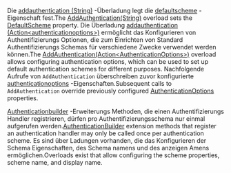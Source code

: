 <!--Don't update this for 2.2, use the 2.2 version -->
<span data-ttu-id="d749f-101">Die [addauthentication (String)](/dotnet/api/microsoft.extensions.dependencyinjection.authenticationservicecollectionextensions.addauthentication#Microsoft_Extensions_DependencyInjection_AuthenticationServiceCollectionExtensions_AddAuthentication_Microsoft_Extensions_DependencyInjection_IServiceCollection_System_String_) -Überladung legt die [defaultscheme](/dotnet/api/microsoft.aspnetcore.authentication.authenticationoptions.defaultscheme) -Eigenschaft fest.</span><span class="sxs-lookup"><span data-stu-id="d749f-101">The [AddAuthentication(String)](/dotnet/api/microsoft.extensions.dependencyinjection.authenticationservicecollectionextensions.addauthentication#Microsoft_Extensions_DependencyInjection_AuthenticationServiceCollectionExtensions_AddAuthentication_Microsoft_Extensions_DependencyInjection_IServiceCollection_System_String_) overload sets the [DefaultScheme](/dotnet/api/microsoft.aspnetcore.authentication.authenticationoptions.defaultscheme) property.</span></span> <span data-ttu-id="d749f-102">Die Überladung [addauthentication (Action&lt;authenticationoptions&gt;)](/dotnet/api/microsoft.extensions.dependencyinjection.authenticationservicecollectionextensions.addauthentication#Microsoft_Extensions_DependencyInjection_AuthenticationServiceCollectionExtensions_AddAuthentication_Microsoft_Extensions_DependencyInjection_IServiceCollection_System_Action_Microsoft_AspNetCore_Authentication_AuthenticationOptions__) ermöglicht das Konfigurieren von Authentifizierungs Optionen, die zum Einrichten von Standard Authentifizierungs Schemas für verschiedene Zwecke verwendet werden können.</span><span class="sxs-lookup"><span data-stu-id="d749f-102">The [AddAuthentication(Action&lt;AuthenticationOptions&gt;)](/dotnet/api/microsoft.extensions.dependencyinjection.authenticationservicecollectionextensions.addauthentication#Microsoft_Extensions_DependencyInjection_AuthenticationServiceCollectionExtensions_AddAuthentication_Microsoft_Extensions_DependencyInjection_IServiceCollection_System_Action_Microsoft_AspNetCore_Authentication_AuthenticationOptions__) overload allows configuring authentication options, which can be used to set up default authentication schemes for different purposes.</span></span> <span data-ttu-id="d749f-103">Nachfolgende Aufrufe von `AddAuthentication` überschreiben zuvor konfigurierte [authenticationoptions](/dotnet/api/microsoft.aspnetcore.builder.authenticationoptions) -Eigenschaften.</span><span class="sxs-lookup"><span data-stu-id="d749f-103">Subsequent calls to `AddAuthentication` override previously configured [AuthenticationOptions](/dotnet/api/microsoft.aspnetcore.builder.authenticationoptions) properties.</span></span>

<span data-ttu-id="d749f-104">[Authenticationbuilder](/dotnet/api/microsoft.aspnetcore.authentication.authenticationbuilder) -Erweiterungs Methoden, die einen Authentifizierungs Handler registrieren, dürfen pro Authentifizierungsschema nur einmal aufgerufen werden.</span><span class="sxs-lookup"><span data-stu-id="d749f-104">[AuthenticationBuilder](/dotnet/api/microsoft.aspnetcore.authentication.authenticationbuilder) extension methods that register an authentication handler may only be called once per authentication scheme.</span></span> <span data-ttu-id="d749f-105">Es sind über Ladungen vorhanden, die das Konfigurieren der Schema Eigenschaften, des Schema namens und des anzeigen Amens ermöglichen.</span><span class="sxs-lookup"><span data-stu-id="d749f-105">Overloads exist that allow configuring the scheme properties, scheme name, and display name.</span></span>

